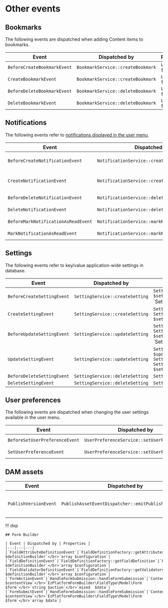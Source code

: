 # Other events

## Bookmarks

The following events are dispatched when adding Content items to bookmarks.

| Event | Dispatched by | Properties |
|---|---|---|
|`BeforeCreateBookmarkEvent`|`BookmarkService::createBookmark`|`Location $location`|
|`CreateBookmarkEvent`|`BookmarkService::createBookmark`|`Location $location`|
|`BeforeDeleteBookmarkEvent`|`BookmarkService::deleteBookmark`|`Location $location`|
|`DeleteBookmarkEvent`|`BookmarkService::deleteBookmark`|`Location $location`|

## Notifications

The following events refer to [notifications displayed in the user menu](../../notifications.md#create-custom-notifications).

| Event | Dispatched by | Properties |
|---|---|---|
|`BeforeCreateNotificationEvent`|`NotificationService::createNotification`|`CreateStruct $createStruct`</br>`Notification|null $notification`|
|`CreateNotificationEvent`|`NotificationService::createNotification`|`Notification $notification`</br>`CreateStruct $createStruct`|
|`BeforeDeleteNotificationEvent`|`NotificationService::deleteNotification`|`Notification $notification`|
|`DeleteNotificationEvent`|`NotificationService::deleteNotification`|`Notification $notification`|
|`BeforeMarkNotificationAsReadEvent`|`NotificationService::markNotificationAsRead`|`Notification $notification`|
|`MarkNotificationAsReadEvent`|`NotificationService::markNotificationAsRead`|`Notification $notification`|

## Settings

The following events refer to key/value application-wide settings in database.

| Event | Dispatched by | Properties |
|---|---|---|
|`BeforeCreateSettingEvent`|`SettingService::createSetting`|`SettingCreateStruct $settingCreateStruct`</br>`Setting|null $setting`|
|`CreateSettingEvent`|`SettingService::createSetting`|`Setting $setting`</br>`SettingCreateStruct $settingCreateStruct`|
|`BeforeUpdateSettingEvent`|`SettingService::updateSetting`|`Setting $setting`</br>`SettingUpdateStruct $settingUpdateStruct`</br>`Setting|null $updatedSetting`|
|`UpdateSettingEvent`|`SettingService::updateSetting`|`Setting $updatedSetting`</br>`Setting $setting`</br>`SettingUpdateStruct $settingUpdateStruct`|
|`BeforeDeleteSettingEvent`|`SettingService::deleteSetting`|`Setting $setting`|
|`DeleteSettingEvent`|`SettingService::deleteSetting`|`Setting $setting`|

## User preferences

The following events are dispatched when changing the user settings available in the user menu.

| Event | Dispatched by | Properties |
|---|---|---|
|`BeforeSetUserPreferenceEvent`|`UserPreferenceService::setUserPreference`|`UserPreferenceSetStruct[] $userPreferenceSetStructs`|
|`SetUserPreferenceEvent`|`UserPreferenceService::setUserPreference`|`UserPreferenceSetStruct[] $userPreferenceSetStructs`|

## DAM assets 

| Event | Dispatched by | Properties |
|---|---|---|
|`PublishVersionEvent`|`PublishAssetEventDispatcher::emitPublishAssetEvent`|`Content $content`</br>`Connector\Dam\AssetIdentifier $assetIdentifier`</br>`Connector\Dam\AssetSource $assetSource`|

!!! dxp

    ## Form Builder

    | Event | Dispatched by | Properties |
    |---|---|---|
    |`FieldAttributeDefinitionEvent`|`FieldDefinitionFactory::getAttributesDefinitions`|`FieldAttributeDefinitionBuilder $definitionBuilder`</br>`array $configuration`|
    |`FieldDefinitionEvent`|`FieldDefinitionFactory::getFieldDefinition`|`FieldDefinitionBuilder $definitionBuilder`</br>`array $configuration`|
    |`FieldValidatorDefinitionEvent`|`FieldDefinitionFactory::getValidatorsDefinitions`|`FieldDefinitionBuilder $definitionBuilder`</br>`array $configuration`|
    |`FormActionEvent`|`HandleFormSubmission::handleFormSubmission`|`ContentView $contentView`</br>`EzPlatformFormBuilder\FieldType\Model\Form  $form`</br>`string $action`</br>`mixed  $data`|
    |`FormSubmitEvent`|`HandleFormSubmission::handleFormSubmission`|`ContentView $contentView`</br>`EzPlatformFormBuilder\FieldType\Model\Form $form`</br>`array $data`|
